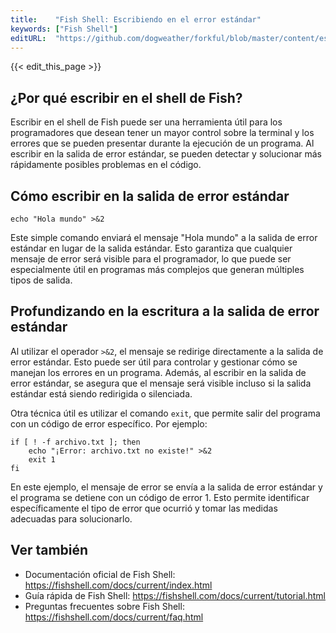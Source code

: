 ```yaml
---
title:    "Fish Shell: Escribiendo en el error estándar"
keywords: ["Fish Shell"]
editURL:  "https://github.com/dogweather/forkful/blob/master/content/es/fish-shell/writing-to-standard-error.md"
---
```


{{< edit_this_page >}}

## ¿Por qué escribir en el shell de Fish?

Escribir en el shell de Fish puede ser una herramienta útil para los programadores que desean tener un mayor control sobre la terminal y los errores que se pueden presentar durante la ejecución de un programa. Al escribir en la salida de error estándar, se pueden detectar y solucionar más rápidamente posibles problemas en el código.

## Cómo escribir en la salida de error estándar

```Fish Shell
echo "Hola mundo" >&2
```

Este simple comando enviará el mensaje "Hola mundo" a la salida de error estándar en lugar de la salida estándar. Esto garantiza que cualquier mensaje de error será visible para el programador, lo que puede ser especialmente útil en programas más complejos que generan múltiples tipos de salida.

## Profundizando en la escritura a la salida de error estándar

Al utilizar el operador `>&2`, el mensaje se redirige directamente a la salida de error estándar. Esto puede ser útil para controlar y gestionar cómo se manejan los errores en un programa. Además, al escribir en la salida de error estándar, se asegura que el mensaje será visible incluso si la salida estándar está siendo redirigida o silenciada.

Otra técnica útil es utilizar el comando `exit`, que permite salir del programa con un código de error específico. Por ejemplo:

```Fish Shell
if [ ! -f archivo.txt ]; then
    echo "¡Error: archivo.txt no existe!" >&2
    exit 1
fi
```

En este ejemplo, el mensaje de error se envía a la salida de error estándar y el programa se detiene con un código de error 1. Esto permite identificar específicamente el tipo de error que ocurrió y tomar las medidas adecuadas para solucionarlo.

## Ver también

- Documentación oficial de Fish Shell: https://fishshell.com/docs/current/index.html
- Guía rápida de Fish Shell: https://fishshell.com/docs/current/tutorial.html
- Preguntas frecuentes sobre Fish Shell: https://fishshell.com/docs/current/faq.html